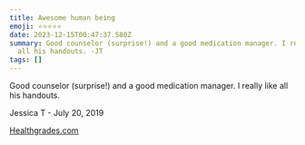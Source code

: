 ```yaml
---
title: Awesome human being
emoji: ⭐⭐⭐⭐⭐
date: 2023-12-15T00:47:37.580Z
summary: Good counselor (surprise!) and a good medication manager. I really like
  all his handouts. -JT
tags: []
---
```

Good counselor (surprise!) and a good medication manager. I really like all his handouts.

Jessica T - July 20, 2019

[Healthgrades.com](https://www.healthgrades.com/physician/dr-anthony-duk-23s7g)